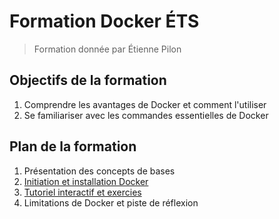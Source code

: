 # Formation Docker ÉTS
> Formation donnée par Étienne Pilon

## Objectifs de la formation
1. Comprendre les avantages de Docker et comment l'utiliser
2. Se familiariser avec les commandes essentielles de Docker

## Plan de la formation
1. Présentation des concepts de bases
2. [Initiation et installation Docker](../initiation-docker.md)
3. [Tutoriel interactif et exercies](../tutoriel-docker.md)
4. Limitations de Docker et piste de réflexion
